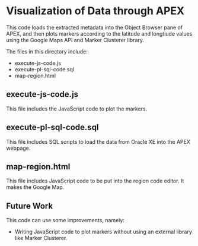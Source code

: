 # Visualization of Data through APEX

This code loads the extracted metadata into the Object Browser pane of APEX, and then plots markers 
according to the latitude and longtiude values using the Google Maps API and Marker Clusterer library.

The files in this directory include: 
+ execute-js-code.js
+ execute-pl-sql-code.sql
+ map-region.html

## execute-js-code.js
This file includes the JavaScript code to plot the markers.

## execute-pl-sql-code.sql
This file includes SQL scripts to load the data from Oracle XE into the APEX webpage.

## map-region.html
This file includes JavaScript code to be put into the region code editor. It makes the Google Map.


## Future Work
This code can use some improvements, namely:
+ Writing JavaScript code to plot markers without using an external library like Marker Clusterer.
